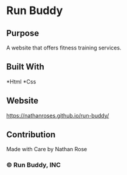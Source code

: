 # Run Buddy

## Purpose
A website that offers fitness training services.

## Built With
*Html
*Css

## Website
https://nathanroses.github.io/run-buddy/

## Contribution
Made with Care by Nathan Rose

### &copy; Run Buddy, INC
